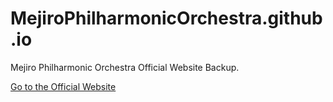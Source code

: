 # MejiroPhilharmonicOrchestra.github.io

Mejiro Philharmonic Orchestra Official Website Backup.

[Go to the Official Website](https://www.mejirophil-orch.com/)
